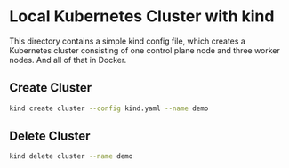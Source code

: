 # Local Kubernetes Cluster with kind

This directory contains a simple kind config file, which creates a Kubernetes cluster consisting of one control plane node and three worker nodes. And all of that in Docker.

## Create Cluster

```bash
kind create cluster --config kind.yaml --name demo
```

## Delete Cluster

```bash
kind delete cluster --name demo
```
